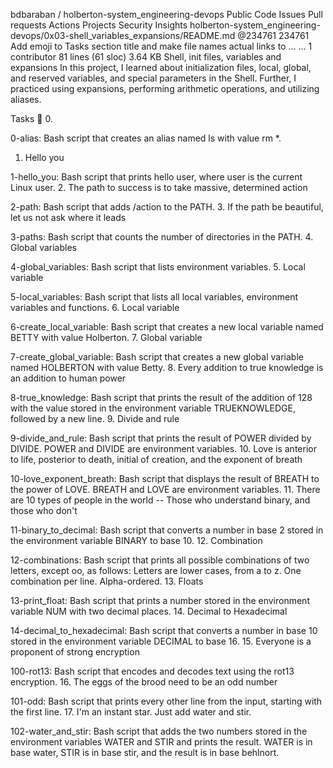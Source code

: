 
bdbaraban
/
holberton-system_engineering-devops
Public
Code
Issues
Pull requests
Actions
Projects
Security
Insights
holberton-system_engineering-devops/0x03-shell_variables_expansions/README.md
@234761
234761 Add emoji to Tasks section title and make file names actual links to …
…
 1 contributor
81 lines (61 sloc)  3.64 KB
Shell, init files, variables and expansions
In this project, I learned about initialization files, local, global, and reserved variables, and special parameters in the Shell. Further, I practiced using expansions, performing arithmetic operations, and utilizing aliases.

Tasks 📃
0.

0-alias: Bash script that creates an alias named ls with value rm *.
1. Hello you

1-hello_you: Bash script that prints hello user, where user is the current Linux user.
2. The path to success is to take massive, determined action

2-path: Bash script that adds /action to the PATH.
3. If the path be beautiful, let us not ask where it leads

3-paths: Bash script that counts the number of directories in the PATH.
4. Global variables

4-global_variables: Bash script that lists environment variables.
5. Local variable

5-local_variables: Bash script that lists all local variables, environment variables and functions.
6. Local variable

6-create_local_variable: Bash script that creates a new local variable named BETTY with value Holberton.
7. Global variable

7-create_global_variable: Bash script that creates a new global variable named HOLBERTON with value Betty.
8. Every addition to true knowledge is an addition to human power

8-true_knowledge: Bash script that prints the result of the addition of 128 with the value stored in the environment variable TRUEKNOWLEDGE, followed by a new line.
9. Divide and rule

9-divide_and_rule: Bash script that prints the result of POWER divided by DIVIDE. POWER and DIVIDE are environment variables.
10. Love is anterior to life, posterior to death, initial of creation, and the exponent of breath

10-love_exponent_breath: Bash script that displays the result of BREATH to the power of LOVE. BREATH and LOVE are environment variables.
11. There are 10 types of people in the world -- Those who understand binary, and those who don't

11-binary_to_decimal: Bash script that converts a number in base 2 stored in the environment variable BINARY to base 10.
12. Combination

12-combinations: Bash script that prints all possible combinations of two letters, except oo, as follows:
Letters are lower cases, from a to z.
One combination per line.
Alpha-ordered.
13. Floats

13-print_float: Bash script that prints a number stored in the environment variable NUM with two decimal places.
14. Decimal to Hexadecimal

14-decimal_to_hexadecimal: Bash script that converts a number in base 10 stored in the environment variable DECIMAL to base 16.
15. Everyone is a proponent of strong encryption

100-rot13: Bash script that encodes and decodes text using the rot13 encryption.
16. The eggs of the brood need to be an odd number

101-odd: Bash script that prints every other line from the input, starting with the first line.
17. I'm an instant star. Just add water and stir.

102-water_and_stir: Bash script that adds the two numbers stored in the environment variables WATER and STIR and prints the result.
WATER is in base water, STIR is in base stir, and the result is in base behlnort.
